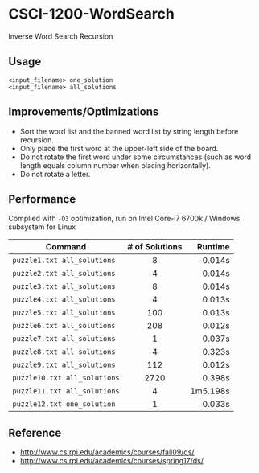 # CSCI-1200-WordSearch
Inverse Word Search Recursion <br />


## Usage
```shell
<input_filename> one_solution
<input_filename> all_solutions
```

## Improvements/Optimizations
* Sort the word list and the banned word list by string length before recursion.
* Only place the first word at the upper-left side of the board.
* Do not rotate the first word under some circumstances (such as word length equals column number when placing horizontally).
* Do not rotate a letter.

## Performance
Complied with `-O3` optimization, run on Intel Core-i7 6700k / Windows subsystem for Linux

Command | # of Solutions | Runtime
--- | :---: | ---: |
`puzzle1.txt all_solutions` | 8 | 0.014s
`puzzle2.txt all_solutions` | 4 | 0.014s
`puzzle3.txt all_solutions` | 8 | 0.014s
`puzzle4.txt all_solutions` | 4 | 0.013s
`puzzle5.txt all_solutions` | 100 | 0.013s
`puzzle6.txt all_solutions` | 208 | 0.012s
`puzzle7.txt all_solutions` | 1 | 0.037s
`puzzle8.txt all_solutions` | 4 | 0.323s
`puzzle9.txt all_solutions` | 112 | 0.012s
`puzzle10.txt all_solutions` | 2720 | 0.398s
`puzzle11.txt all_solutions` | 4 | 1m5.198s
`puzzle12.txt one_solution` | 1 | 0.033s

## Reference
* http://www.cs.rpi.edu/academics/courses/fall09/ds/
* http://www.cs.rpi.edu/academics/courses/spring17/ds/
